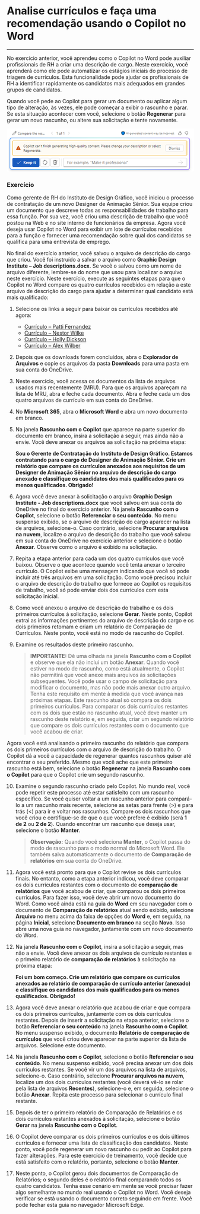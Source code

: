 # Analise currículos e faça uma recomendação usando o Copilot no Word
---
No exercício anterior, você aprendeu como o Copilot no Word pode auxiliar profissionais de RH a criar uma descrição de cargo. Neste exercício, você aprenderá como ele pode automatizar os estágios iniciais do processo de triagem de currículos. Esta funcionalidade pode ajudar os profissionais de RH a identificar rapidamente os candidatos mais adequados em grandes grupos de candidatos.

Quando você pede ao Copilot para gerar um documento ou aplicar algum tipo de alteração, às vezes, ele pode começar a exibir o rascunho e parar. Se esta situação acontecer com você, selecione o botão **Regenerar** para gerar um novo rascunho, ou altere sua solicitação e tente novamente.

![Captura de tela mostrando uma mensagem que você pode receber se o Copilot não conseguir concluir a geração do rascunho atual.](../media/copilot-word-regenerate-message-d16edfd9.png)

### Exercício

Como gerente de RH do Instituto de Design Gráfico, você iniciou o processo de contratação de um novo Designer de Animação Sênior. Sua equipe criou um documento que descreve todas as responsabilidades de trabalho para essa função. Por sua vez, você criou uma descrição de trabalho que você postou na Web e no site interno de funcionários da empresa. Agora você deseja usar Copilot no Word para exibir um lote de currículos recebidos para a função e fornecer uma recomendação sobre qual dos candidatos se qualifica para uma entrevista de emprego.

No final do exercício anterior, você salvou o arquivo de descrição do cargo que criou. Você foi instruído a salvar o arquivo como **Graphic Design Institute – Job descriptions.docx**. Se você o salvou como um nome de arquivo diferente, lembre-se do nome que usou para localizar o arquivo neste exercício. Neste exercício, execute as seguintes etapas para que o Copilot no Word compare os quatro currículos recebidos em relação a este arquivo de descrição do cargo para ajudar a determinar qual candidato está mais qualificado:

1.  Selecione os links a seguir para baixar os currículos recebidos até agora:
     -  [Currículo – Patti Fernandez](https://go.microsoft.com/fwlink/?linkid=2268829)
     -  [Currículo – Nestor Wilke](https://go.microsoft.com/fwlink/?linkid=2268930)
     -  [Currículo – Holly Dickson](https://go.microsoft.com/fwlink/?linkid=2268828)
     -  [Currículo – Alex Wilber](https://go.microsoft.com/fwlink/?linkid=2269127)
2.  Depois que os downloads forem concluídos, abra o **Explorador de Arquivos** e copie os arquivos da pasta **Downloads** para uma pasta em sua conta do OneDrive.
3.  Neste exercício, você acessa os documentos da lista de arquivos usados mais recentemente (MRU). Para que os arquivos apareçam na lista de MRU, abra e feche cada documento. Abra e feche cada um dos quatro arquivos de currículo em sua conta do OneDrive.
4.  No **Microsoft 365**, abra o **Microsoft Word** e abra um novo documento em branco.
5.  Na janela **Rascunho com o Copilot** que aparece na parte superior do documento em branco, insira a solicitação a seguir, mas ainda não a envie. Você deve anexar os arquivos aa solicitação na próxima etapa:
    
    **Sou o Gerente de Contratação do Instituto de Design Gráfico. Estamos contratando para o cargo de Designer de Animação Sênior. Crie um relatório que compare os currículos anexados aos requisitos de um Designer de Animação Sênior no arquivo de descrição do cargo anexado e classifique os candidatos dos mais qualificados para os menos qualificados. Obrigado!**
6.  Agora você deve anexar à solicitação o arquivo **Graphic Design Institute - Job descriptions.docx** que você salvou em sua conta do OneDrive no final do exercício anterior. Na janela **Rascunho com o Copilot**, selecione o botão **Referenciar o seu conteúdo**. No menu suspenso exibido, se o arquivo de descrição do cargo aparecer na lista de arquivos, selecione-o. Caso contrário, selecione **Procurar arquivos na nuvem**, localize o arquivo de descrição do trabalho que você salvou em sua conta do OneDrive no exercício anterior e selecione o botão **Anexar**. Observe como o arquivo é exibido na solicitação.
7.  Repita a etapa anterior para cada um dos quatro currículos que você baixou. Observe o que acontece quando você tenta anexar o terceiro currículo. O Copilot exibe uma mensagem indicando que você só pode incluir até três arquivos em uma solicitação. Como você precisou incluir o arquivo de descrição do trabalho que fornece ao Copilot os requisitos de trabalho, você só pode enviar dois dos currículos com esta solicitação inicial.
8.  Como você anexou o arquivo de descrição do trabalho e os dois primeiros currículos à solicitação, selecione **Gerar**. Neste ponto, Copilot extrai as informações pertinentes do arquivo de descrição do cargo e os dois primeiros retomam e criam um relatório de Comparação de Currículos. Neste ponto, você está no modo de rascunho do Copilot.
9.  Examine os resultados deste primeiro rascunho.
    
    > **IMPORTANTE:** Dê uma olhada na janela **Rascunho com o Copilot** e observe que ela não inclui um botão **Anexar**. Quando você estiver no modo de rascunho, como está atualmente, o Copilot não permitirá que você anexe mais arquivos às solicitações subsequentes. Você pode usar o campo de solicitação para modificar o documento, mas não pode mais anexar outro arquivo. Tenha este requisito em mente à medida que você avança nas próximas etapas. Este rascunho atual só compara os dois primeiros currículos. Para comparar os dois currículos restantes com os dois que estão no rascunho atual, você deve manter um rascunho deste relatório e, em seguida, criar um segundo relatório que compare os dois currículos restantes com o documento que você acabou de criar.
    
  Agora você está analisando o primeiro rascunho do relatório que compara os dois primeiros currículos com o arquivo de descrição do trabalho. O Copilot dá a você a capacidade de regenerar quantos rascunhos quiser até encontrar o seu preferido. Mesmo que você ache que este primeiro rascunho está bem, selecione o botão **Regenerar** na janela **Rascunho com o Copilot** para que o Copilot crie um segundo rascunho.

10. Examine o segundo rascunho criado pelo Copilot. No mundo real, você pode repetir este processo até estar satisfeito com um rascunho específico. Se você quiser voltar a um rascunho anterior para compará-lo a um rascunho mais recente, selecione as setas para frente (&gt;) e para trás (&lt;) para ir e voltar nos rascunhos. Compare os dois rascunhos que você criou e certifique-se de que o que você prefere é exibido (será **1 de 2** ou **2 de 2**). Quando encontrar um rascunho que deseja usar, selecione o botão **Manter**.
    
    > **Observação:** Quando você seleciona **Manter**, o Copilot passa do modo de rascunho para o modo normal do Microsoft Word. Ele também salva automaticamente o documento de **Comparação de relatórios** em sua conta do OneDrive.
11. Agora você está pronto para que o Copilot revise os dois currículos finais. No entanto, como a etapa anterior indicou, você deve comparar os dois currículos restantes com o documento de **comparação de relatórios** que você acabou de criar, que comparou os dois primeiros currículos. Para fazer isso, você deve abrir um novo documento do Word. Como você ainda está na guia do **Word** em seu navegador com o documento de **Comparação de relatórios** atual sendo exibido, selecione **Arquivo** no menu acima da faixa de opções do **Word** e, em seguida, na página **Inicial**, selecione **Documento em branco** na seção **Novo**. Isso abre uma nova guia no navegador, juntamente com um novo documento do Word.

12. Na janela **Rascunho com o Copilot**, insira a solicitação a seguir, mas não a envie. Você deve anexar os dois arquivos de currículo restantes e o primeiro relatório de **comparação de relatórios** à solicitação na próxima etapa:
    
    **Foi um bom começo. Crie um relatório que compare os currículos anexados ao relatório de comparação de currículo anterior (anexado) e classifique os candidatos dos mais qualificados para os menos qualificados. Obrigado!**
13. Agora você deve anexar o relatório que acabou de criar e que compara os dois primeiros currículos, juntamente com os dois currículos restantes. Depois de inserir a solicitação na etapa anterior, selecione o botão **Referenciar o seu conteúdo** na janela **Rascunho com o Copilot**. No menu suspenso exibido, o documento **Relatório de comparação de currículos** que você criou deve aparecer na parte superior da lista de arquivos. Selecione este documento.
14. Na janela **Rascunho com o Copilot**, selecione o botão **Referenciar o seu conteúdo**. No menu suspenso exibido, você precisa anexar um dos dois currículos restantes. Se você vir um dos arquivos na lista de arquivos, selecione-o. Caso contrário, selecione **Procurar arquivos na nuvem**, localize um dos dois currículos restantes (você deverá vê-lo se rolar pela lista de arquivos **Recentes**), selecione-o e, em seguida, selecione o botão **Anexar**. Repita este processo para selecionar o currículo final restante.
15. Depois de ter o primeiro relatório de Comparação de Relatórios e os dois currículos restantes anexados à solicitação, selecione o botão **Gerar** na janela **Rascunho com o Copilot**.
16. O Copilot deve comparar os dois primeiros currículos e os dois últimos currículos e fornecer uma lista de classificação dos candidatos. Neste ponto, você pode regenerar um novo rascunho ou pedir ao Copilot para fazer alterações. Para este exercício de treinamento, você decide que está satisfeito com o relatório, portanto, selecione o botão **Manter**.
17. Neste ponto, o Copilot gerou dois documentos de Comparação de Relatórios; o segundo deles é o relatório final comparando todos os quatro candidatos. Tenha esse cenário em mente se você precisar fazer algo semelhante no mundo real usando o Copilot no Word. Você deseja verificar se está usando o documento correto seguindo em frente. Você pode fechar esta guia no navegador Microsoft Edge.
